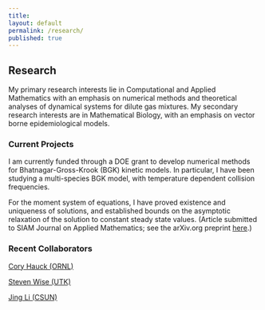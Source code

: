 ```yaml
---
title:
layout: default
permalink: /research/
published: true
---
```


## Research

My primary research interests lie in Computational and Applied Mathematics with an emphasis on numerical methods and theoretical analyses of dynamical systems for dilute gas mixtures.
My secondary research interests are in Mathematical Biology, with an emphasis on vector borne epidemiological models.

### Current Projects

I am currently funded through a DOE grant to develop numerical methods for Bhatnagar-Gross-Krook (BGK) kinetic models. In particular, I have been studying a multi-species BGK model, with temperature dependent collision frequencies.

For the moment system of equations, I have proved existence and uniqueness of solutions, and established bounds on the asymptotic relaxation of the solution to constant steady state values. (Article submitted to SIAM Journal on Applied Mathematics; see the arXiv.org preprint [here](https://arxiv.org/abs/2310.12885).)

### Recent Collaborators

[Cory Hauck (ORNL)](https://www.ornl.gov/staff-profile/cory-d-hauck)

[Steven Wise (UTK)](https://stevenmwise.github.io/)

[Jing Li (CSUN)](http://www.csun.edu/~jingli/)